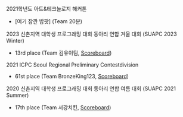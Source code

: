 2021학년도 아트&테크놀로지 해커톤

- [여기 잠깐 밥팟] (Team 20분)

2023 신촌지역 대학생 프로그래밍 대회 동아리 연합 겨울 대회 (SUAPC 2023 Winter)

- 13rd place (Team 김유이팀, [Scoreboard](https://www.acmicpc.net/contest/spotboard/950))

2021 ICPC Seoul Regional Preliminary Contestdivision

- 61st place (Team BronzeKing123, [Scoreboard](http://static.icpckorea.net/2021/scoreboard_preliminary/))

2020 신촌지역 대학생 프로그래밍 대회 동아리 연합 여름 대회 (SUAPC 2021 Summer)

- 17th place (Team 서강치킨, [Scoreboard](https://www.acmicpc.net/contest/spotboard/678))
